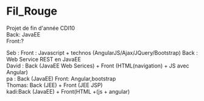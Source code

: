 # Fil_Rouge
Projet de fin d'année CDI10   
Back: JavaEE   
Front:?   

Seb   : Front : Javascript + technos (AngularJS/Ajax/JQuery/Bootstrap) Back : Web Service REST en JavaEE   
David : Back (JavaEE Web Serices) + Front (HTML(navigation) + JS avec Angular)  
pa    : Back (JavaEE) Front: Angular,bootstrap  
Thomas: Back (JEE) + Front (JEE JSP)  
kadi:Back (JavaEE) + Front(HTML +(js + angular)  


 
